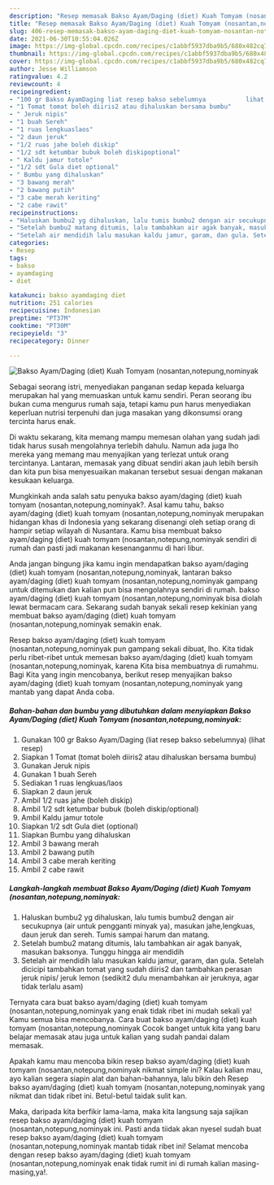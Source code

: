 ```yaml
---
description: "Resep memasak Bakso Ayam/Daging (diet) Kuah Tomyam (nosantan,notepung,nominyak yang nikmat Untuk Jualan"
title: "Resep memasak Bakso Ayam/Daging (diet) Kuah Tomyam (nosantan,notepung,nominyak yang nikmat Untuk Jualan"
slug: 406-resep-memasak-bakso-ayam-daging-diet-kuah-tomyam-nosantan-notepung-nominyak-yang-nikmat-untuk-jualan
date: 2021-06-30T10:55:04.026Z
image: https://img-global.cpcdn.com/recipes/c1abbf5937dba9b5/680x482cq70/bakso-ayamdaging-diet-kuah-tomyam-nosantannotepungnominyak-foto-resep-utama.jpg
thumbnail: https://img-global.cpcdn.com/recipes/c1abbf5937dba9b5/680x482cq70/bakso-ayamdaging-diet-kuah-tomyam-nosantannotepungnominyak-foto-resep-utama.jpg
cover: https://img-global.cpcdn.com/recipes/c1abbf5937dba9b5/680x482cq70/bakso-ayamdaging-diet-kuah-tomyam-nosantannotepungnominyak-foto-resep-utama.jpg
author: Jesse Williamson
ratingvalue: 4.2
reviewcount: 4
recipeingredient:
- "100 gr Bakso AyamDaging liat resep bakso sebelumnya           lihat resep"
- "1 Tomat tomat boleh diiris2 atau dihaluskan bersama bumbu"
- " Jeruk nipis"
- "1 buah Sereh"
- "1 ruas lengkuaslaos"
- "2 daun jeruk"
- "1/2 ruas jahe boleh diskip"
- "1/2 sdt ketumbar bubuk boleh diskipoptional"
- " Kaldu jamur totole"
- "1/2 sdt Gula diet optional"
- " Bumbu yang dihaluskan"
- "3 bawang merah"
- "2 bawang putih"
- "3 cabe merah keriting"
- "2 cabe rawit"
recipeinstructions:
- "Haluskan bumbu2 yg dihaluskan, lalu tumis bumbu2 dengan air secukupnya (air untuk pengganti minyak ya), masukan jahe,lengkuas, daun jeruk dan sereh. Tumis sampai harum dan matang."
- "Setelah bumbu2 matang ditumis, lalu tambahkan air agak banyak, masukan baksonya. Tunggu hingga air mendidih"
- "Setelah air mendidih lalu masukan kaldu jamur, garam, dan gula. Setelah dicicipi tambahkan tomat yang sudah diiris2 dan tambahkan perasan jeruk nipis/ jeruk lemon (sedikit2 dulu menambahkan air jeruknya, agar tidak terlalu asam)"
categories:
- Resep
tags:
- bakso
- ayamdaging
- diet

katakunci: bakso ayamdaging diet 
nutrition: 251 calories
recipecuisine: Indonesian
preptime: "PT37M"
cooktime: "PT30M"
recipeyield: "3"
recipecategory: Dinner

---
```



![Bakso Ayam/Daging (diet) Kuah Tomyam (nosantan,notepung,nominyak](https://img-global.cpcdn.com/recipes/c1abbf5937dba9b5/680x482cq70/bakso-ayamdaging-diet-kuah-tomyam-nosantannotepungnominyak-foto-resep-utama.jpg)

Sebagai seorang istri, menyediakan panganan sedap kepada keluarga merupakan hal yang memuaskan untuk kamu sendiri. Peran seorang ibu bukan cuma mengurus rumah saja, tetapi kamu pun harus menyediakan keperluan nutrisi terpenuhi dan juga masakan yang dikonsumsi orang tercinta harus enak.

Di waktu  sekarang, kita memang mampu memesan olahan yang sudah jadi tidak harus susah mengolahnya terlebih dahulu. Namun ada juga lho mereka yang memang mau menyajikan yang terlezat untuk orang tercintanya. Lantaran, memasak yang dibuat sendiri akan jauh lebih bersih dan kita pun bisa menyesuaikan makanan tersebut sesuai dengan makanan kesukaan keluarga. 



Mungkinkah anda salah satu penyuka bakso ayam/daging (diet) kuah tomyam (nosantan,notepung,nominyak?. Asal kamu tahu, bakso ayam/daging (diet) kuah tomyam (nosantan,notepung,nominyak merupakan hidangan khas di Indonesia yang sekarang disenangi oleh setiap orang di hampir setiap wilayah di Nusantara. Kamu bisa membuat bakso ayam/daging (diet) kuah tomyam (nosantan,notepung,nominyak sendiri di rumah dan pasti jadi makanan kesenanganmu di hari libur.

Anda jangan bingung jika kamu ingin mendapatkan bakso ayam/daging (diet) kuah tomyam (nosantan,notepung,nominyak, lantaran bakso ayam/daging (diet) kuah tomyam (nosantan,notepung,nominyak gampang untuk ditemukan dan kalian pun bisa mengolahnya sendiri di rumah. bakso ayam/daging (diet) kuah tomyam (nosantan,notepung,nominyak bisa diolah lewat bermacam cara. Sekarang sudah banyak sekali resep kekinian yang membuat bakso ayam/daging (diet) kuah tomyam (nosantan,notepung,nominyak semakin enak.

Resep bakso ayam/daging (diet) kuah tomyam (nosantan,notepung,nominyak pun gampang sekali dibuat, lho. Kita tidak perlu ribet-ribet untuk memesan bakso ayam/daging (diet) kuah tomyam (nosantan,notepung,nominyak, karena Kita bisa membuatnya di rumahmu. Bagi Kita yang ingin mencobanya, berikut resep menyajikan bakso ayam/daging (diet) kuah tomyam (nosantan,notepung,nominyak yang mantab yang dapat Anda coba.

<!--inarticleads1-->

##### Bahan-bahan dan bumbu yang dibutuhkan dalam menyiapkan Bakso Ayam/Daging (diet) Kuah Tomyam (nosantan,notepung,nominyak:

1. Gunakan 100 gr Bakso Ayam/Daging (liat resep bakso sebelumnya)           (lihat resep)
1. Siapkan 1 Tomat (tomat boleh diiris2 atau dihaluskan bersama bumbu)
1. Gunakan  Jeruk nipis
1. Gunakan 1 buah Sereh
1. Sediakan 1 ruas lengkuas/laos
1. Siapkan 2 daun jeruk
1. Ambil 1/2 ruas jahe (boleh diskip)
1. Ambil 1/2 sdt ketumbar bubuk (boleh diskip/optional)
1. Ambil  Kaldu jamur totole
1. Siapkan 1/2 sdt Gula diet (optional)
1. Siapkan  Bumbu yang dihaluskan
1. Ambil 3 bawang merah
1. Ambil 2 bawang putih
1. Ambil 3 cabe merah keriting
1. Ambil 2 cabe rawit




<!--inarticleads2-->

##### Langkah-langkah membuat Bakso Ayam/Daging (diet) Kuah Tomyam (nosantan,notepung,nominyak:

1. Haluskan bumbu2 yg dihaluskan, lalu tumis bumbu2 dengan air secukupnya (air untuk pengganti minyak ya), masukan jahe,lengkuas, daun jeruk dan sereh. Tumis sampai harum dan matang.
1. Setelah bumbu2 matang ditumis, lalu tambahkan air agak banyak, masukan baksonya. Tunggu hingga air mendidih
1. Setelah air mendidih lalu masukan kaldu jamur, garam, dan gula. Setelah dicicipi tambahkan tomat yang sudah diiris2 dan tambahkan perasan jeruk nipis/ jeruk lemon (sedikit2 dulu menambahkan air jeruknya, agar tidak terlalu asam)




Ternyata cara buat bakso ayam/daging (diet) kuah tomyam (nosantan,notepung,nominyak yang enak tidak ribet ini mudah sekali ya! Kamu semua bisa mencobanya. Cara buat bakso ayam/daging (diet) kuah tomyam (nosantan,notepung,nominyak Cocok banget untuk kita yang baru belajar memasak atau juga untuk kalian yang sudah pandai dalam memasak.

Apakah kamu mau mencoba bikin resep bakso ayam/daging (diet) kuah tomyam (nosantan,notepung,nominyak nikmat simple ini? Kalau kalian mau, ayo kalian segera siapin alat dan bahan-bahannya, lalu bikin deh Resep bakso ayam/daging (diet) kuah tomyam (nosantan,notepung,nominyak yang nikmat dan tidak ribet ini. Betul-betul taidak sulit kan. 

Maka, daripada kita berfikir lama-lama, maka kita langsung saja sajikan resep bakso ayam/daging (diet) kuah tomyam (nosantan,notepung,nominyak ini. Pasti anda tiidak akan nyesel sudah buat resep bakso ayam/daging (diet) kuah tomyam (nosantan,notepung,nominyak mantab tidak ribet ini! Selamat mencoba dengan resep bakso ayam/daging (diet) kuah tomyam (nosantan,notepung,nominyak enak tidak rumit ini di rumah kalian masing-masing,ya!.

